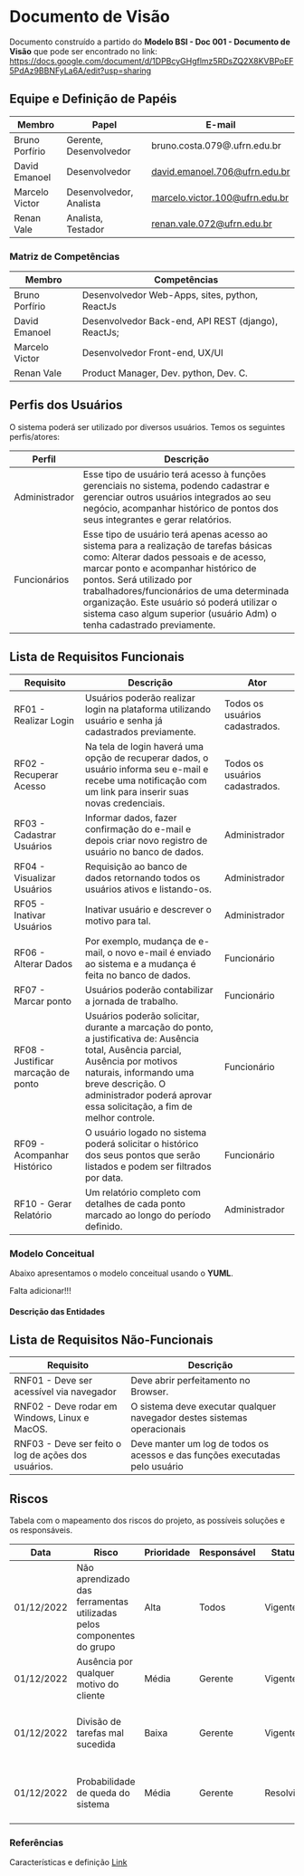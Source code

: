 # Documento de Visão

Documento construído a partido do **Modelo BSI - Doc 001 - Documento de Visão** que pode ser encontrado no
link: https://docs.google.com/document/d/1DPBcyGHgflmz5RDsZQ2X8KVBPoEF5PdAz9BBNFyLa6A/edit?usp=sharing

## Equipe e Definição de Papéis

Membro     |     Papel   |   E-mail   |
---------  | ----------- | ---------- |
Bruno Porfírio | Gerente, Desenvolvedor  | bruno.costa.079@.ufrn.edu.br
David Emanoel  | Desenvolvedor| david.emanoel.706@ufrn.edu.br
Marcelo Victor | Desenvolvedor, Analista | marcelo.victor.100@ufrn.edu.br
Renan Vale     | Analista, Testador | renan.vale.072@ufrn.edu.br

### Matriz de Competências

Membro     |     Competências   |
---------  | ----------- |
Bruno Porfírio | Desenvolvedor Web-Apps, sites, python, ReactJs | 
David Emanoel  | Desenvolvedor Back-end, API REST (django), ReactJs;| 
Marcelo Victor | Desenvolvedor Front-end, UX/UI | 
Renan Vale     | Product Manager, Dev. python, Dev.  C. |

## Perfis dos Usuários

O sistema poderá ser utilizado por diversos usuários. Temos os seguintes perfis/atores:

Perfil                                 | Descrição   |
---------                              | ----------- |
Administrador | Esse tipo de usuário terá acesso à funções gerenciais no sistema, podendo cadastrar e gerenciar outros usuários integrados ao seu negócio, acompanhar histórico de pontos dos seus integrantes e gerar relatórios.
Funcionários | Esse tipo de usuário terá apenas acesso ao sistema para a realização de tarefas básicas como: Alterar dados pessoais e de acesso, marcar ponto e acompanhar histórico de pontos. Será utilizado por trabalhadores/funcionários de uma determinada organização. Este usuário só poderá utilizar o sistema caso algum superior (usuário Adm) o tenha cadastrado previamente.


## Lista de Requisitos Funcionais

Requisito                                 | Descrição   | Ator |
---------                                 | ----------- | ---------- |
RF01 - Realizar Login | Usuários poderão realizar login na plataforma utilizando usuário e senha já cadastrados previamente. | Todos os usuários cadastrados. |
RF02 - Recuperar Acesso | Na tela de login haverá uma opção de recuperar dados, o usuário informa seu e-mail e recebe uma notificação com um link para inserir suas novas credenciais. | Todos os usuários cadastrados. |
RF03 - Cadastrar Usuários | Informar dados, fazer confirmação do e-mail e depois criar novo registro de usuário no banco de dados. | Administrador |
RF04 - Visualizar Usuários | Requisição ao banco de dados retornando todos os usuários ativos e listando-os. | Administrador |
RF05 - Inativar Usuários | Inativar usuário e descrever o motivo para tal. | Administrador |
RF06 - Alterar Dados | Por exemplo, mudança de e-mail, o novo e-mail é enviado ao sistema e a mudança é feita no banco de dados. | Funcionário |
RF07 - Marcar ponto | Usuários poderão contabilizar a jornada de trabalho. | Funcionário |
RF08 - Justificar marcação de ponto | Usuários poderão solicitar, durante a marcação do ponto, a justificativa de: Ausência total, Ausência parcial, Ausência por motivos naturais, informando uma breve descrição. O administrador poderá aprovar essa solicitação, a fim de melhor controle. | Funcionário |
RF09 -  Acompanhar Histórico | O usuário logado no sistema poderá solicitar o histórico dos seus pontos que serão listados e podem ser filtrados por data. | Funcionário |
RF10 -  Gerar Relatório | Um relatório completo com detalhes de cada ponto marcado ao longo do período definido. | Administrador |

### Modelo Conceitual

Abaixo apresentamos o modelo conceitual usando o **YUML**.

Falta adicionar!!!

#### Descrição das Entidades

## Lista de Requisitos Não-Funcionais

Requisito                                 | Descrição   |
---------                                 | ----------- |
RNF01 - Deve ser acessível via navegador | Deve abrir perfeitamento no Browser. |
RNF02 - Deve rodar em Windows, Linux e MacOS. | O sistema deve executar qualquer navegador destes sistemas operacionais |
RNF03 - Deve ser feito o log de ações dos usuários. | Deve manter um log de todos os acessos e das funções executadas pelo usuário |

## Riscos

Tabela com o mapeamento dos riscos do projeto, as possíveis soluções e os responsáveis.

Data | Risco | Prioridade | Responsável | Status | Providência/Solução |
------ | ------ | ------ | ------ | ------ | ------ |
01/12/2022 | Não aprendizado das ferramentas utilizadas pelos componentes do grupo | Alta | Todos | Vigente | Reforçar estudos sobre as ferramentas e aulas com a integrante que conhece a ferramenta |
01/12/2022 | Ausência por qualquer motivo do cliente | Média | Gerente | Vigente | Planejar o cronograma tendo em base a agenda do cliente |
01/12/2022 | Divisão de tarefas mal sucedida | Baixa | Gerente | Vigente | Acompanhar de perto o desenvolvimento de cada membro da equipe |
01/12/2022 | Probabilidade de queda do sistema | Média | Gerente | Resolvido | Reiniciar o sistema, contatar a equipe para verificar a origem do problema e corrigi-lo. |

### Referências
Características e definição
[Link](https://www.pontotel.com.br/sistema-de-ponto/)
